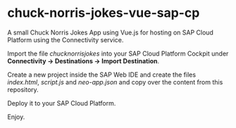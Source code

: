 # chuck-norris-jokes-vue-sap-cp
A small Chuck Norris Jokes App using Vue.js for hosting on SAP Cloud Platform using the Connectivity service.

Import the file *chucknorrisjokes* into your SAP Cloud Platform Cockpit under **Connectivity -> Destinations -> Import Destination**.

Create a new project inside the SAP Web IDE and create the files *index.html*, *script.js* and *neo-app.json* and copy over the content from this repository.

Deploy it to your SAP Cloud Platform.

Enjoy.
